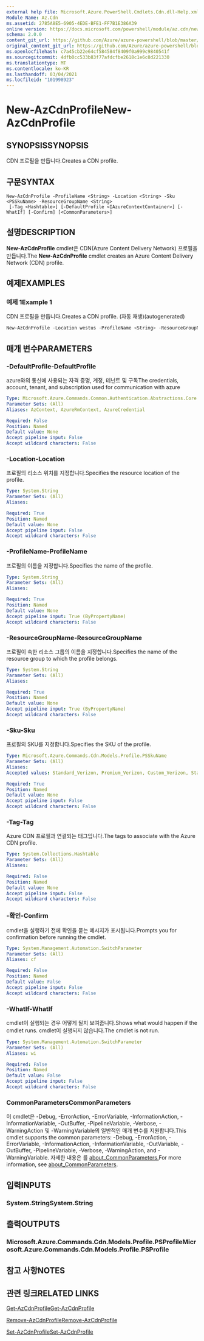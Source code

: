 ```yaml
---
external help file: Microsoft.Azure.PowerShell.Cmdlets.Cdn.dll-Help.xml
Module Name: Az.Cdn
ms.assetid: 2785A8E5-6905-4EDE-BFE1-FF7B1E386A39
online version: https://docs.microsoft.com/powershell/module/az.cdn/new-azcdnprofile
schema: 2.0.0
content_git_url: https://github.com/Azure/azure-powershell/blob/master/src/Cdn/Cdn/help/New-AzCdnProfile.md
original_content_git_url: https://github.com/Azure/azure-powershell/blob/master/src/Cdn/Cdn/help/New-AzCdnProfile.md
ms.openlocfilehash: c7a45cb22e64cf584584f8409f0a999c9840541f
ms.sourcegitcommit: 4dfb0cc533b83f77afdcfbe2618c1e6c8d221330
ms.translationtype: MT
ms.contentlocale: ko-KR
ms.lasthandoff: 03/04/2021
ms.locfileid: "101998923"
---
```

# <span data-ttu-id="16e4c-101">New-AzCdnProfile</span><span class="sxs-lookup"><span data-stu-id="16e4c-101">New-AzCdnProfile</span></span>

## <span data-ttu-id="16e4c-102">SYNOPSIS</span><span class="sxs-lookup"><span data-stu-id="16e4c-102">SYNOPSIS</span></span>
<span data-ttu-id="16e4c-103">CDN 프로필을 만듭니다.</span><span class="sxs-lookup"><span data-stu-id="16e4c-103">Creates a CDN profile.</span></span>

## <span data-ttu-id="16e4c-104">구문</span><span class="sxs-lookup"><span data-stu-id="16e4c-104">SYNTAX</span></span>

```
New-AzCdnProfile -ProfileName <String> -Location <String> -Sku <PSSkuName> -ResourceGroupName <String>
 [-Tag <Hashtable>] [-DefaultProfile <IAzureContextContainer>] [-WhatIf] [-Confirm] [<CommonParameters>]
```

## <span data-ttu-id="16e4c-105">설명</span><span class="sxs-lookup"><span data-stu-id="16e4c-105">DESCRIPTION</span></span>
<span data-ttu-id="16e4c-106">**New-AzCdnProfile** cmdlet은 CDN(Azure Content Delivery Network) 프로필을 만듭니다.</span><span class="sxs-lookup"><span data-stu-id="16e4c-106">The **New-AzCdnProfile** cmdlet creates an Azure Content Delivery Network (CDN) profile.</span></span>

## <span data-ttu-id="16e4c-107">예제</span><span class="sxs-lookup"><span data-stu-id="16e4c-107">EXAMPLES</span></span>

### <span data-ttu-id="16e4c-108">예제 1</span><span class="sxs-lookup"><span data-stu-id="16e4c-108">Example 1</span></span>

<span data-ttu-id="16e4c-109">CDN 프로필을 만듭니다.</span><span class="sxs-lookup"><span data-stu-id="16e4c-109">Creates a CDN profile.</span></span> <span data-ttu-id="16e4c-110">(자동 재생)</span><span class="sxs-lookup"><span data-stu-id="16e4c-110">(autogenerated)</span></span>

<!-- Aladdin Generated Example -->


```powershell
New-AzCdnProfile -Location westus -ProfileName <String> -ResourceGroupName myresourcegroup -Sku Standard_Verizon
```

## <span data-ttu-id="16e4c-111">매개 변수</span><span class="sxs-lookup"><span data-stu-id="16e4c-111">PARAMETERS</span></span>

### <span data-ttu-id="16e4c-112">-DefaultProfile</span><span class="sxs-lookup"><span data-stu-id="16e4c-112">-DefaultProfile</span></span>
<span data-ttu-id="16e4c-113">azure와의 통신에 사용되는 자격 증명, 계정, 테넌트 및 구독</span><span class="sxs-lookup"><span data-stu-id="16e4c-113">The credentials, account, tenant, and subscription used for communication with azure</span></span>

```yaml
Type: Microsoft.Azure.Commands.Common.Authentication.Abstractions.Core.IAzureContextContainer
Parameter Sets: (All)
Aliases: AzContext, AzureRmContext, AzureCredential

Required: False
Position: Named
Default value: None
Accept pipeline input: False
Accept wildcard characters: False
```

### <span data-ttu-id="16e4c-114">-Location</span><span class="sxs-lookup"><span data-stu-id="16e4c-114">-Location</span></span>
<span data-ttu-id="16e4c-115">프로필의 리소스 위치를 지정합니다.</span><span class="sxs-lookup"><span data-stu-id="16e4c-115">Specifies the resource location of the profile.</span></span>

```yaml
Type: System.String
Parameter Sets: (All)
Aliases:

Required: True
Position: Named
Default value: None
Accept pipeline input: False
Accept wildcard characters: False
```

### <span data-ttu-id="16e4c-116">-ProfileName</span><span class="sxs-lookup"><span data-stu-id="16e4c-116">-ProfileName</span></span>
<span data-ttu-id="16e4c-117">프로필의 이름을 지정합니다.</span><span class="sxs-lookup"><span data-stu-id="16e4c-117">Specifies the name of the profile.</span></span>

```yaml
Type: System.String
Parameter Sets: (All)
Aliases:

Required: True
Position: Named
Default value: None
Accept pipeline input: True (ByPropertyName)
Accept wildcard characters: False
```

### <span data-ttu-id="16e4c-118">-ResourceGroupName</span><span class="sxs-lookup"><span data-stu-id="16e4c-118">-ResourceGroupName</span></span>
<span data-ttu-id="16e4c-119">프로필이 속한 리소스 그룹의 이름을 지정합니다.</span><span class="sxs-lookup"><span data-stu-id="16e4c-119">Specifies the name of the resource group to which the profile belongs.</span></span>

```yaml
Type: System.String
Parameter Sets: (All)
Aliases:

Required: True
Position: Named
Default value: None
Accept pipeline input: True (ByPropertyName)
Accept wildcard characters: False
```

### <span data-ttu-id="16e4c-120">-Sku</span><span class="sxs-lookup"><span data-stu-id="16e4c-120">-Sku</span></span>
<span data-ttu-id="16e4c-121">프로필의 SKU를 지정합니다.</span><span class="sxs-lookup"><span data-stu-id="16e4c-121">Specifies the SKU of the profile.</span></span>

```yaml
Type: Microsoft.Azure.Commands.Cdn.Models.Profile.PSSkuName
Parameter Sets: (All)
Aliases:
Accepted values: Standard_Verizon, Premium_Verizon, Custom_Verizon, Standard_Akamai, Standard_Microsoft, Standard_ChinaCdn, Premium_ChinaCdn, Standard_955BandWidth_ChinaCdn, Standard_AvgBandWidth_ChinaCdn, StandardPlus_ChinaCdn, StandardPlus_955BandWidth_ChinaCdn, StandardPlus_AvgBandWidth_ChinaCdn

Required: True
Position: Named
Default value: None
Accept pipeline input: False
Accept wildcard characters: False
```

### <span data-ttu-id="16e4c-122">-Tag</span><span class="sxs-lookup"><span data-stu-id="16e4c-122">-Tag</span></span>
<span data-ttu-id="16e4c-123">Azure CDN 프로필과 연결되는 태그입니다.</span><span class="sxs-lookup"><span data-stu-id="16e4c-123">The tags to associate with the Azure CDN profile.</span></span>

```yaml
Type: System.Collections.Hashtable
Parameter Sets: (All)
Aliases:

Required: False
Position: Named
Default value: None
Accept pipeline input: False
Accept wildcard characters: False
```

### <span data-ttu-id="16e4c-124">-확인</span><span class="sxs-lookup"><span data-stu-id="16e4c-124">-Confirm</span></span>
<span data-ttu-id="16e4c-125">cmdlet을 실행하기 전에 확인을 묻는 메시지가 표시됩니다.</span><span class="sxs-lookup"><span data-stu-id="16e4c-125">Prompts you for confirmation before running the cmdlet.</span></span>

```yaml
Type: System.Management.Automation.SwitchParameter
Parameter Sets: (All)
Aliases: cf

Required: False
Position: Named
Default value: False
Accept pipeline input: False
Accept wildcard characters: False
```

### <span data-ttu-id="16e4c-126">-WhatIf</span><span class="sxs-lookup"><span data-stu-id="16e4c-126">-WhatIf</span></span>
<span data-ttu-id="16e4c-127">cmdlet이 실행되는 경우 어떻게 될지 보여줍니다.</span><span class="sxs-lookup"><span data-stu-id="16e4c-127">Shows what would happen if the cmdlet runs.</span></span>
<span data-ttu-id="16e4c-128">cmdlet이 실행되지 않습니다.</span><span class="sxs-lookup"><span data-stu-id="16e4c-128">The cmdlet is not run.</span></span>

```yaml
Type: System.Management.Automation.SwitchParameter
Parameter Sets: (All)
Aliases: wi

Required: False
Position: Named
Default value: False
Accept pipeline input: False
Accept wildcard characters: False
```

### <span data-ttu-id="16e4c-129">CommonParameters</span><span class="sxs-lookup"><span data-stu-id="16e4c-129">CommonParameters</span></span>
<span data-ttu-id="16e4c-130">이 cmdlet은 -Debug, -ErrorAction, -ErrorVariable, -InformationAction, -InformationVariable, -OutBuffer, -PipelineVariable, -Verbose, -WarningAction 및 -WarningVariable의 일반적인 매개 변수를 지원합니다.</span><span class="sxs-lookup"><span data-stu-id="16e4c-130">This cmdlet supports the common parameters: -Debug, -ErrorAction, -ErrorVariable, -InformationAction, -InformationVariable, -OutVariable, -OutBuffer, -PipelineVariable, -Verbose, -WarningAction, and -WarningVariable.</span></span> <span data-ttu-id="16e4c-131">자세한 내용은 를 [about_CommonParameters.](http://go.microsoft.com/fwlink/?LinkID=113216)</span><span class="sxs-lookup"><span data-stu-id="16e4c-131">For more information, see [about_CommonParameters](http://go.microsoft.com/fwlink/?LinkID=113216).</span></span>

## <span data-ttu-id="16e4c-132">입력</span><span class="sxs-lookup"><span data-stu-id="16e4c-132">INPUTS</span></span>

### <span data-ttu-id="16e4c-133">System.String</span><span class="sxs-lookup"><span data-stu-id="16e4c-133">System.String</span></span>

## <span data-ttu-id="16e4c-134">출력</span><span class="sxs-lookup"><span data-stu-id="16e4c-134">OUTPUTS</span></span>

### <span data-ttu-id="16e4c-135">Microsoft.Azure.Commands.Cdn.Models.Profile.PSProfile</span><span class="sxs-lookup"><span data-stu-id="16e4c-135">Microsoft.Azure.Commands.Cdn.Models.Profile.PSProfile</span></span>

## <span data-ttu-id="16e4c-136">참고 사항</span><span class="sxs-lookup"><span data-stu-id="16e4c-136">NOTES</span></span>

## <span data-ttu-id="16e4c-137">관련 링크</span><span class="sxs-lookup"><span data-stu-id="16e4c-137">RELATED LINKS</span></span>

[<span data-ttu-id="16e4c-138">Get-AzCdnProfile</span><span class="sxs-lookup"><span data-stu-id="16e4c-138">Get-AzCdnProfile</span></span>](./Get-AzCdnProfile.md)

[<span data-ttu-id="16e4c-139">Remove-AzCdnProfile</span><span class="sxs-lookup"><span data-stu-id="16e4c-139">Remove-AzCdnProfile</span></span>](./Remove-AzCdnProfile.md)

[<span data-ttu-id="16e4c-140">Set-AzCdnProfile</span><span class="sxs-lookup"><span data-stu-id="16e4c-140">Set-AzCdnProfile</span></span>](./Set-AzCdnProfile.md)


